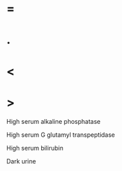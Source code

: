 # =

# .

# <

# >

High serum alkaline phosphatase

High serum G glutamyl transpeptidase

High serum bilirubin

Dark urine
